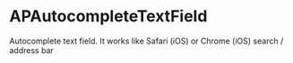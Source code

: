 APAutocompleteTextField
=======================

Autocomplete text field. It works like Safari (iOS) or Chrome (iOS) search / address bar  
